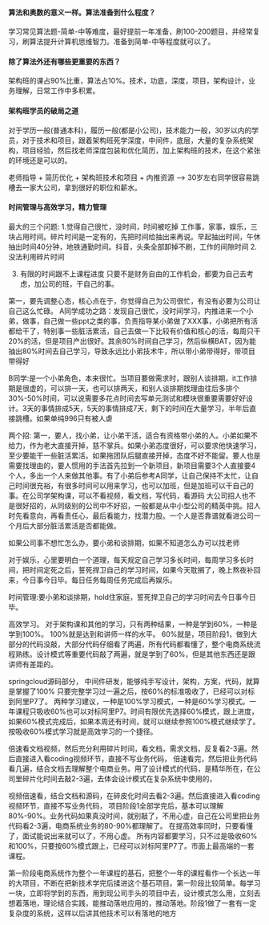 #### 算法和奥数的意义一样。算法准备到什么程度？

学习常见算法题-简单-中等难度，最好提前一年准备，刷100-200题目，并经常复习，刷算法提升计算机思维智力。准备到简单-中等程度就可以了。

#### 除了算法外还有哪些更重要的东西？

架构班的课占90%比重，算法占10%。技术，功底，深度，项目，架构设计，业务理解，日常工作中多积累。

#### 架构班学员的破局之道

对于学历一般(普通本科)，履历一般(都是小公司)，技术能力一般，30岁以内的学员，对于技术和项目，跟着架构班死学深度，中间件，底层，大量的复杂系统架构，项目经验，然后找老师深度包装和优化简历，加上架构班的技术，在这个紧张的环境还是可以的。

老师指导 + 简历优化 + 架构班技术和项目 + 内推资源  -->  30岁左右同学很容易跳槽去一家大公司，拿到很好的职位和薪水。

#### 时间管理与高效学习，精力管理

最大的三个问题:
1.觉得自己很忙，没时间，时间被吃掉
工作事，家事，娱乐，三块占用时间。碎片时间是一定有的，先把时间给抽出来再说。早起抽出时间，午休抽出时间40分钟，地铁通勤时间。抖音，头条全部卸掉不刷，工作的间隙时间
2.没法利用碎片时间

3. 有限的时间跟不上课程进度
只要不是财务自由的工作机会，都要为自己去考虑，加公司的班，干自己的事。

第一，要先调整心态，核心点在于，你觉得自己为公司很忙，有没有必要为公司让自己这么忙碌。
A同学成功之路：发现自己很忙，没时间学习，内推进来一个小弟，做事，自己做一些ppt之类的事，负责指导某小弟做了XXX事，小弟把所有活都给干了，特别事一些脏活累活，自己去做一下比较有价值和核心的活，每周只干20%的活，但是项目产出很好。其余80%时间自己学习，然后纵横BAT，因为能抽出80%时间去自己学习，导致永远比小弟技术牛，所以带小弟带得好，带项目带得好



B同学:是一个小弟角色，本来很忙。当项目要做需求时，跟别人谈排期，it工作排期是很虚的，可以排一天，也可以排两天，和别人谈排期找理由往后多排个30%-50%时间，可以说需要多花点时间去写单元测试和模块很重要需要好好设计。3天的事情排成5天，5天的事情排成7天，剩下的时间在大量学习，半年后直接跳槽。如果单纯996只有被人虐

两个招:
第一，要人，找小弟，让小弟干活，适合有资格带小弟的人。小弟如果不给力，作为老大直接开掉，慈不掌兵。如果小弟态度很好，可以要求他快速学习，至少要能干一些脏活累活。如果拖团队后腿直接开掉，态度不好不能留。要人也是需要找理由的，要人惯用的手法首先拉到一个新项目，新项目需要3个人直接要4个人，多出一个人来做其他事。有了小弟后参考A同学，让自己保持不太忙，让自己时间很充裕，有很多时间可以用来学习，也可以加班，但是加班可以干自己的事。在公司学架构课，可以不看视频，看文档，写代码，看源码
大公司招人也不是很好招的，从同级别的公司中不好招，一般都是从中小型公司的精英中挑。招人时先看意向，再看责任心，最后看能力，找潜力股。一个人是否靠谱就看进公司一个月后大部分脏活累活是否都能做。

如果公司事不想忙怎么办，要小弟和谈排期，如果不知道怎么办可以找老师



对于娱乐，心里要明白一个道理，每天规定自己学习多长时间，每周学习多长时间，把时间定死之后，誓死捍卫自己的学习时间，如果今天耽搁了，晚上熬夜补回来，今日事今日毕。每日任务每周任务完成后再娱乐。

时间管理:要小弟和谈排期，hold住家庭，誓死捍卫自己的学习时间去今日事今日毕。

高效学习。
对于架构课和其他的学习，只有两种结果，一种是学到60%，一种是学到100%。
100%就是达到和讲师一样的水平。
60%就是，项目阶段1，做到大部分的代码没敲，大部分代码仔细看了两遍，所有代码都看懂了，整个电商系统流程熟练。设计模式等重要代码敲了两遍，就是学到了60%，但是其他东西还是跟讲师有差距的。

springcloud源码部分，
中间件研发，能够纯手写设计，架构，方案，代码，就算是掌握了100%
只要完整学习过一遍之后，按60%的标准吸收了，已经可以对标到阿里P7了。
两种学习建议，一种是100%学习模式，一种是60%学习模式。一年课程只吸收60%也可以对标阿里P7。时间有限优先选择60%模式，跟上进度，如果60%模式完成后，如果本周还有时间，就可以继续参照100%模式继续学了。
按吸收60%模式学习就是高效学习的一个捷径。

倍速看文档视频，然后充分利用碎片时间，看文档，需求文档，反复看2-3遍。然后直接进入看coding视频环节，直接不写业务代码，
倍速看完，然后把业务代码看几遍，结合文档去理解整个电商业务。用了设计模式的代码，是精华所在，在公司里碎片化时间去敲2-3遍，去体会设计模式在复杂系统中使用的，

视频倍速看，结合文档和源码，在碎皮化时间去看2-3遍。然后直接进入看coding视频环节，直接不写业务代码，
项目阶段1全部学完后，基本可以理解80%-90%。业务代码如果真没时间，就别敲了，不用心虚，自己在公司里把业务代码看2-3遍，电商系统业务的80-90%都理解了。
在提高效率同时，只要看懂了，面试能说出来就可以了，不用心虚。
所有内容都要学习，只不过是吸收60%和100%，只要按60%模式跟上，已经可以对标阿里P7了。市面上最高端的一套课程。



第一阶段电商系统作为整个一年课程的基石，把整个一年的课程看作一个长达一年的大项目，不断在把新技术学完后揉进这个基石项目。第一阶段比较简单。每学习一块，立即将学到的东西，用到现公司手头的项目中去，设计模式怎么用，立刻去想着落地，理论结合实践，能推动落地应用的，推动落地。阶段1做了一套有一定复杂度的系统，这样以后讲其他技术可以有落地的地方
